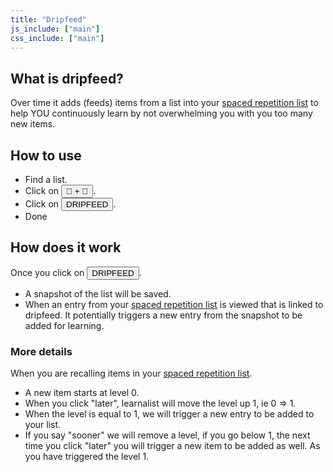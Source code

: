 ```yaml
---
title: "Dripfeed"
js_include: ["main"]
css_include: ["main"]
---
```


## What is dripfeed?
Over time it adds (feeds) items from a list into your <a class="link underline" href="/spaced-repetition.html#/overview">spaced repetition list</a> to help YOU continuously learn by not overwhelming you with you too many new items.

## How to use
- Find a list.
- Click on <button class="br3">🧠 + 💪</button>.
- Click on <button class="br3">DRIPFEED</button>.
- Done

## How does it work
Once you click on <button class="br3">DRIPFEED</button>.

- A snapshot of the list will be saved.
- When an entry from your <a class="link underline" href="/spaced-repetition.html#/overview">spaced repetition list</a> is viewed that is linked to dripfeed. It potentially triggers a new entry from the snapshot to be added for learning.

### More details
When you are recalling items in your <a class="link underline" href="/spaced-repetition.html#/overview">spaced repetition list</a>.

- A new item starts at level 0.
- When you click "later", learnalist will move the level up 1, ie 0 => 1.
- When the level is equal to 1, we will trigger a new entry to be added to your list.
- If you say "sooner" we will remove a level, if you go below 1, the next time you click "later" you will trigger a new item to be added as well. As you have triggered the level 1.
